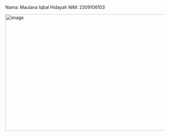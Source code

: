 Nama: Maulana Iqbal Hidayah
NIM: 2309106103

<img width="1238" height="371" alt="image" src="https://github.com/user-attachments/assets/06dad468-5930-4c9d-801a-e363bc13dd5e" />

